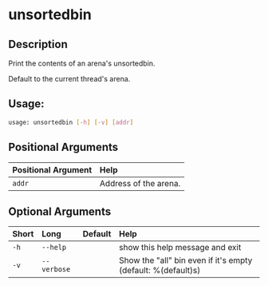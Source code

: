 



# unsortedbin

## Description


Print the contents of an arena's unsortedbin.

Default to the current thread's arena.
## Usage:


```bash
usage: unsortedbin [-h] [-v] [addr]

```
## Positional Arguments

|Positional Argument|Help|
| :--- | :--- |
|`addr`|Address of the arena.|

## Optional Arguments

|Short|Long|Default|Help|
| :--- | :--- | :--- | :--- |
|`-h`|`--help`||show this help message and exit|
|`-v`|`--verbose`||Show the "all" bin even if it's empty (default: %(default)s)|
